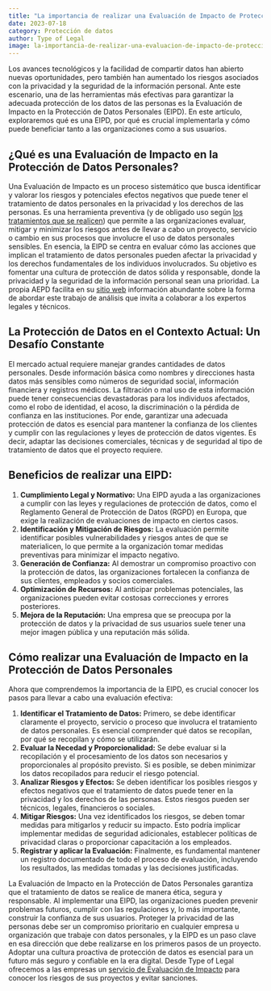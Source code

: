 ```yaml
---
title: "La importancia de realizar una Evaluación de Impacto de Protección de Datos Personales"
date: 2023-07-18
category: Protección de datos
author: Type of Legal
image: la-importancia-de-realizar-una-evaluacion-de-impacto-de-proteccion-de-datos-personales.webp
---
```


Los avances tecnológicos y la facilidad de compartir datos han abierto nuevas oportunidades, pero también han aumentado los riesgos asociados con la privacidad y la seguridad de la información personal. Ante este escenario, una de las herramientas más efectivas para garantizar la adecuada protección de los datos de las personas es la Evaluación de Impacto en la Protección de Datos Personales (EIPD). En este artículo, exploraremos qué es una EIPD, por qué es crucial implementarla y cómo puede beneficiar tanto a las organizaciones como a sus usuarios.

**¿Qué es una Evaluación de Impacto en la Protección de Datos Personales?**
---------------------------------------------------------------------------

Una Evaluación de Impacto es un proceso sistemático que busca identificar y valorar los riesgos y potenciales efectos negativos que puede tener el tratamiento de datos personales en la privacidad y los derechos de las personas. Es una herramienta preventiva (y de obligado uso según [los tratamientos que se realicen](https://www.aepd.es/es/documento/listas-dpia-es-35-4.pdf)) que permite a las organizaciones evaluar, mitigar y minimizar los riesgos antes de llevar a cabo un proyecto, servicio o cambio en sus procesos que involucre el uso de datos personales sensibles. En esencia, la EIPD se centra en evaluar cómo las acciones que implican el tratamiento de datos personales pueden afectar la privacidad y los derechos fundamentales de los individuos involucrados. Su objetivo es fomentar una cultura de protección de datos sólida y responsable, donde la privacidad y la seguridad de la información personal sean una prioridad. La propia AEPD facilita en su [sitio web](https://www.aepd.es/es/derechos-y-deberes/cumple-tus-deberes/medidas-de-cumplimiento/evaluaciones-de-impacto) información abundante sobre la forma de abordar este trabajo de análisis que invita a colaborar a los expertos legales y técnicos.

**La Protección de Datos en el Contexto Actual: Un Desafío Constante**
----------------------------------------------------------------------

El mercado actual requiere manejar grandes cantidades de datos personales. Desde información básica como nombres y direcciones hasta datos más sensibles como números de seguridad social, información financiera y registros médicos. La filtración o mal uso de esta información puede tener consecuencias devastadoras para los individuos afectados, como el robo de identidad, el acoso, la discriminación o la pérdida de confianza en las instituciones. Por ende, garantizar una adecuada protección de datos es esencial para mantener la confianza de los clientes y cumplir con las regulaciones y leyes de protección de datos vigentes. Es decir, adaptar las decisiones comerciales, técnicas y de seguridad al tipo de tratamiento de datos que el proyecto requiere.

**Beneficios de realizar una EIPD:**
------------------------------------

1.  **Cumplimiento Legal y Normativo:** Una EIPD ayuda a las organizaciones a cumplir con las leyes y regulaciones de protección de datos, como el Reglamento General de Protección de Datos (RGPD) en Europa, que exige la realización de evaluaciones de impacto en ciertos casos.
2.  **Identificación y Mitigación de Riesgos:** La evaluación permite identificar posibles vulnerabilidades y riesgos antes de que se materialicen, lo que permite a la organización tomar medidas preventivas para minimizar el impacto negativo.
3.  **Generación de Confianza:** Al demostrar un compromiso proactivo con la protección de datos, las organizaciones fortalecen la confianza de sus clientes, empleados y socios comerciales.
4.  **Optimización de Recursos:** Al anticipar problemas potenciales, las organizaciones pueden evitar costosas correcciones y errores posteriores.
5.  **Mejora de la Reputación:** Una empresa que se preocupa por la protección de datos y la privacidad de sus usuarios suele tener una mejor imagen pública y una reputación más sólida.

**Cómo realizar una Evaluación de Impacto en la Protección de Datos Personales**
--------------------------------------------------------------------------------

Ahora que comprendemos la importancia de la EIPD, es crucial conocer los pasos para llevar a cabo una evaluación efectiva:

1.  **Identificar el Tratamiento de Datos:** Primero, se debe identificar claramente el proyecto, servicio o proceso que involucra el tratamiento de datos personales. Es esencial comprender qué datos se recopilan, por qué se recopilan y cómo se utilizarán.
2.  **Evaluar la Necedad y Proporcionalidad:** Se debe evaluar si la recopilación y el procesamiento de los datos son necesarios y proporcionales al propósito previsto. Si es posible, se deben minimizar los datos recopilados para reducir el riesgo potencial.
3.  **Analizar Riesgos y Efectos:** Se deben identificar los posibles riesgos y efectos negativos que el tratamiento de datos puede tener en la privacidad y los derechos de las personas. Estos riesgos pueden ser técnicos, legales, financieros o sociales.
4.  **Mitigar Riesgos:** Una vez identificados los riesgos, se deben tomar medidas para mitigarlos y reducir su impacto. Esto podría implicar implementar medidas de seguridad adicionales, establecer políticas de privacidad claras o proporcionar capacitación a los empleados.
5.  **Registrar y aplicar la Evaluación:** Finalmente, es fundamental mantener un registro documentado de todo el proceso de evaluación, incluyendo los resultados, las medidas tomadas y las decisiones justificadas.

La Evaluación de Impacto en la Protección de Datos Personales garantiza que el tratamiento de datos se realice de manera ética, segura y responsable. Al implementar una EIPD, las organizaciones pueden prevenir problemas futuros, cumplir con las regulaciones y, lo más importante, construir la confianza de sus usuarios. Proteger la privacidad de las personas debe ser un compromiso prioritario en cualquier empresa u organización que trabaje con datos personales, y la EIPD es un paso clave en esa dirección que debe realizarse en los primeros pasos de un proyecto. Adoptar una cultura proactiva de protección de datos es esencial para un futuro más seguro y confiable en la era digital. Desde Type of Legal ofrecemos a las empresas un [servicio de Evaluación de Impacto](https://typeoflegal.com/privacidad-y-proteccion-de-datos/) para conocer los riesgos de sus proyectos y evitar sanciones.
